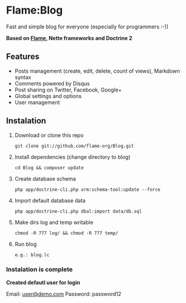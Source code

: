 # Flame:Blog

Fast and simple blog for everyone (especially for programmers :-))

**Based on [Flame](https://github.com/flame-org/Framework), Nette frameworks and Doctrine 2**

## Features
* Posts management (create, edit, delete, count of views), Markdown syntax
* Comments powered by Disqus
* Post sharing on Twitter, Facebook, Google+
* Global settings and options
* User management

## Instalation
1. Download or clone this repo

	`git clone git://github.com/flame-org/Blog.git`

2. Install dependencies (change directory to blog)

	`cd Blog && composer update`

3. Create database schema

	`php app/doctrine-cli.php orm:schema-tool:update --force`

4. Import default database data

	`php app/doctrine-cli.php dbal:import data/db.sql`

5. Make dirs log and temp writable

	`chmod -R 777 log/ && chmod -R 777 temp/`

6. Run blog

	`e.g.: blog.lc`

### Instalation is complete

**Created defautl user for login**

 Email: user@demo.com
 Password: password12